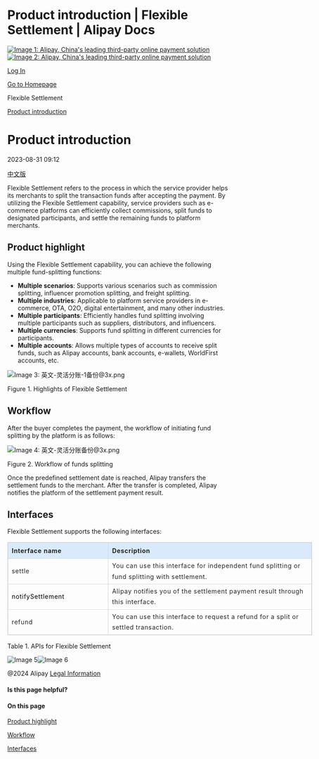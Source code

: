 Product introduction | Flexible Settlement | Alipay Docs
===============
                        

[![Image 1: Alipay, China's leading third-party online payment solution](https://ac.alipay.com/storage/2024/3/26/d66c43c0-440d-4c97-9976-f2028a2c8c5e.svg)![Image 2: Alipay, China's leading third-party online payment solution](https://ac.alipay.com/storage/2024/3/26/a48bd336-aea0-4f16-bf83-616eacbb4434.svg)](/docs/)

[Log In](https://global.alipay.com/ilogin/account_login.htm?goto=https%3A%2F%2Fglobal.alipay.com%2Fdocs%2Fac%2Fflexiblesettlement_en%2Foverview)

[Go to Homepage](../../)

Flexible Settlement

[Product introduction](/docs/ac/flexiblesettlement_en/overview)

Product introduction
====================

2023-08-31 09:12

[中文版](https://global.alipay.com/docs/ac/flexiblesettlement_cn)

Flexible Settlement refers to the process in which the service provider helps its merchants to split the transaction funds after accepting the payment. By utilizing the Flexible Settlement capability, service providers such as e-commerce platforms can efficiently collect commissions, split funds to designated participants, and settle the remaining funds to platform merchants.

Product highlight
-----------------

Using the Flexible Settlement capability, you can achieve the following multiple fund-splitting functions:

*   **Multiple scenarios**: Supports various scenarios such as commission splitting, influencer promotion splitting, and freight splitting.
*   **Multiple industries**: Applicable to platform service providers in e-commerce, OTA, O2O, digital entertainment, and many other industries.
*   **Multiple participants**: Efficiently handles fund splitting involving multiple participants such as suppliers, distributors, and influencers.
*   **Multiple currencies**: Supports fund splitting in different currencies for participants.
*   **Multiple accounts**: Allows multiple types of accounts to receive split funds, such as Alipay accounts, bank accounts, e-wallets, WorldFirst accounts, etc.

![Image 3: 英文-灵活分账-1备份@3x.png](https://idocs-assets.marmot-cloud.com/storage/idocs87c36dc8dac653c1/1693280802335-b70b74e9-8236-41e9-8d97-76caac1acfe3.png)

Figure 1. Highlights of Flexible Settlement

Workflow
--------

After the buyer completes the payment, the workflow of initiating fund splitting by the platform is as follows:

![Image 4: 英文-灵活分账备份@3x.png](https://idocs-assets.marmot-cloud.com/storage/idocs87c36dc8dac653c1/1693280825692-b5bc334d-1898-4142-8e3c-8422cbe43291.png)

Figure 2. Workflow of funds splitting

Once the predefined settlement date is reached, Alipay transfers the settlement funds to the merchant. After the transfer is completed, Alipay notifies the platform of the settlement payment result.

Interfaces
----------

Flexible Settlement supports the following interfaces:

<table id="l4GOt" style="width:694px;outline:none;border-collapse:collapse;border:1px solid rgb(217, 217, 217)" class="lake-table"><colgroup><col width="229" span="1"><col width="465" span="1"></colgroup><tbody><tr id="uc9bdf9c0" style="height:36px"><td id="u8fe4baeb" style="background-color:rgb(217, 234, 252);min-width:90px;font-size:14px;white-space:normal;overflow-wrap:break-word;border:1px solid rgb(217, 217, 217);padding:4px 8px;cursor:default"><p data-lake-id="a9cf1d93a344bfa7763431b2f36f966a" id="68759b13281825683f9009c93943adac" style="font-size:14px;color:rgb(38, 38, 38);line-height:1.74;letter-spacing:0.05em;outline-style:none;overflow-wrap:break-word;margin-top:0px;margin-bottom:0px"><strong><span id="u40e3c791" class="lake-fontsize-11" style="color:rgba(0, 0, 0, 0.85);font-size:14px" data-mce-style="font-size: 11px">Interface name</span></strong></p></td><td id="u5c41375e" style="background-color:rgb(217, 234, 252);min-width:90px;font-size:14px;white-space:normal;overflow-wrap:break-word;border:1px solid rgb(217, 217, 217);padding:4px 8px;cursor:default"><p data-lake-id="a6cff230d8b1ae5fa538a9dc86879887" id="746a747f983577be076cd7c38ac54b28" style="font-size:14px;color:rgb(38, 38, 38);line-height:1.74;letter-spacing:0.05em;outline-style:none;overflow-wrap:break-word;margin-top:0px;margin-bottom:0px"><strong><span id="u4383f022" class="lake-fontsize-11" style="color:rgba(0, 0, 0, 0.85);font-size:14px" data-mce-style="font-size: 11px">Description</span></strong></p></td></tr><tr id="u7d77317d" style="height:36px"><td id="ubb66ab06" style="min-width:90px;font-size:14px;white-space:normal;overflow-wrap:break-word;border:1px solid rgb(217, 217, 217);padding:4px 8px;cursor:default"><p data-lake-id="5cb12c6834d583e8dc42627dc0ccf107" id="e3b3ed7a745ddd26f6c80ac010e12fe7" style="font-size:14px;color:rgb(38, 38, 38);line-height:1.74;letter-spacing:0.05em;outline-style:none;overflow-wrap:break-word;margin-top:0px;margin-bottom:0px"><span id="ue7934008" class="lake-fontsize-11" data-mce-style="font-size: 11px" style="font-size:14px">settle</span></p></td><td id="u4dc58af9" style="min-width:90px;font-size:14px;white-space:normal;overflow-wrap:break-word;border:1px solid rgb(217, 217, 217);padding:4px 8px;cursor:default"><p data-lake-id="c61947003ea14746813ea047bc481cdd" id="u3313d98a" style="font-size:14px;color:rgb(38, 38, 38);line-height:1.74;letter-spacing:0.05em;outline-style:none;overflow-wrap:break-word;margin-top:0px;margin-bottom:0px"><span id="ue3acd259" class="lake-fontsize-11" data-mce-style="font-size: 11px" style="font-size:14px">You can use this interface for independent fund splitting or fund splitting with settlement.</span></p></td></tr><tr id="ue72ceae8" style="height:33px"><td id="udf8b243e" style="min-width:90px;font-size:14px;white-space:normal;overflow-wrap:break-word;border:1px solid rgb(217, 217, 217);padding:4px 8px;cursor:default"><p data-lake-id="fd4cd0302d5b520dd612f7a6fa56efae" id="da79d6277012e8e26760d072424b779c" style="font-size:14px;color:rgb(38, 38, 38);line-height:1.74;letter-spacing:0.05em;outline-style:none;overflow-wrap:break-word;margin-top:0px;margin-bottom:0px"><span id="uaf6235cd" class="lake-fontsize-11" style="color:black;font-size:14px" data-mce-style="font-size: 11px">notifySettlement</span></p></td><td id="u64c9e261" style="min-width:90px;font-size:14px;white-space:normal;overflow-wrap:break-word;border:1px solid rgb(217, 217, 217);padding:4px 8px;cursor:default"><p data-lake-id="6536d03a266171f0c85fc102f335d9ca" id="u92dd6abe" style="font-size:14px;color:rgb(38, 38, 38);line-height:1.74;letter-spacing:0.05em;outline-style:none;overflow-wrap:break-word;margin-top:0px;margin-bottom:0px"><span id="u67960773" class="lake-fontsize-11" data-mce-style="font-size: 11px" style="font-size:14px">Alipay notifies you of the settlement payment result through this interface.</span></p></td></tr><tr id="u095187e0" style="height:33px"><td id="u1f857a5f" style="min-width:90px;font-size:14px;white-space:normal;overflow-wrap:break-word;border:1px solid rgb(217, 217, 217);padding:4px 8px;cursor:default"><p data-lake-id="4d76c56f8ccfbc5542cffd5ae32f6554" id="uad8b683e" style="font-size:14px;color:rgb(38, 38, 38);line-height:1.74;letter-spacing:0.05em;outline-style:none;overflow-wrap:break-word;margin-top:0px;margin-bottom:0px"><span id="u89e5aede" class="lake-fontsize-11" data-mce-style="font-size: 11px" style="font-size:14px">refund</span></p></td><td id="u088abd40" style="min-width:90px;font-size:14px;white-space:normal;overflow-wrap:break-word;border:1px solid rgb(217, 217, 217);padding:4px 8px;cursor:default"><p data-lake-id="9510d135bb1b816b6b8b5ab7d00376d5" id="u91f981c3" style="font-size:14px;color:rgb(38, 38, 38);line-height:1.74;letter-spacing:0.05em;outline-style:none;overflow-wrap:break-word;margin-top:0px;margin-bottom:0px"><span id="ud13e8e2d" class="lake-fontsize-11" data-mce-style="font-size: 11px" style="font-size:14px">You can use this interface to request a refund for a split or settled transaction.</span></p></td></tr></tbody></table>

Table 1. APIs for Flexible Settlement

![Image 5](https://ac.alipay.com/storage/2021/5/20/19b2c126-9442-4f16-8f20-e539b1db482a.png)![Image 6](https://ac.alipay.com/storage/2021/5/20/e9f3f154-dbf0-455f-89f0-b3d4e0c14481.png)

@2024 Alipay [Legal Information](https://global.alipay.com/docs/ac/platform/membership)

#### Is this page helpful?

#### On this page

[Product highlight](#MivuA "Product highlight")

[Workflow](#lirMA "Workflow")

[Interfaces](#evDuw "Interfaces")